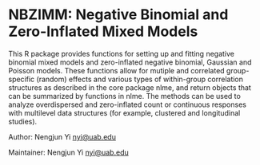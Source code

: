 # NBZIMM: Negative Binomial and Zero-Inflated Mixed Models

This R package provides functions for setting up and fitting negative binomial mixed models and zero-inflated negative binomial, Gaussian and Poisson models. These functions allow for mutiple and correlated group-specific (random) effects and various types of within-group correlation structures as described in the core package nlme, and return objects that can be summarized by functions in nlme. The methods can be used to analyze overdispersed and zero-inflated count or continuous responses with multilevel data structures (for example, clustered and longitudinal studies).  


Author: Nengjun Yi nyi@uab.edu

Maintainer: Nengjun Yi nyi@uab.edu
